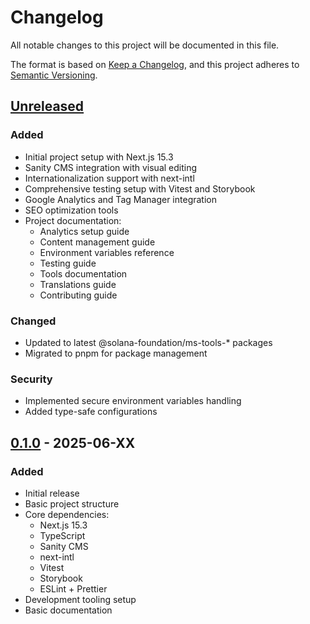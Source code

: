 # Changelog

All notable changes to this project will be documented in this file.

The format is based on [Keep a Changelog](https://keepachangelog.com/en/1.1.0/),
and this project adheres to [Semantic Versioning](https://semver.org/spec/v2.0.0.html).

## [Unreleased]

### Added

- Initial project setup with Next.js 15.3
- Sanity CMS integration with visual editing
- Internationalization support with next-intl
- Comprehensive testing setup with Vitest and Storybook
- Google Analytics and Tag Manager integration
- SEO optimization tools
- Project documentation:
  - Analytics setup guide
  - Content management guide
  - Environment variables reference
  - Testing guide
  - Tools documentation
  - Translations guide
  - Contributing guide

### Changed

- Updated to latest @solana-foundation/ms-tools-* packages
- Migrated to pnpm for package management

### Security

- Implemented secure environment variables handling
- Added type-safe configurations

## [0.1.0] - 2025-06-XX

### Added

- Initial release
- Basic project structure
- Core dependencies:
  - Next.js 15.3
  - TypeScript
  - Sanity CMS
  - next-intl
  - Vitest
  - Storybook
  - ESLint + Prettier
- Development tooling setup
- Basic documentation

[Unreleased]: https://github.com/solana-foundation/solana-ms-scaffold-kit/compare/v0.1.0...HEAD
[0.1.0]: https://github.com/solana-foundation/solana-ms-scaffold-kit/releases/tag/v0.1.0

